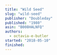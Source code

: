 ```yaml
---
title: "Wild Seed"
slug: "wild-seed"
publisher: "Doubleday"
published: "1980"
asin: "B008HALNFQ"
authors:
  - octavia-e-butler
started: "2018-05-10"
finished:
---
```

